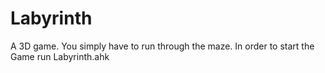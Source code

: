 Labyrinth
=========

A 3D game. You simply have to run through the maze.
In order to start the Game run Labyrinth.ahk
